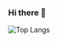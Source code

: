 ### Hi there 👋

<!--
**jjw3310/jjw3310** is a ✨ _special_ ✨ repository because its `README.md` (this file) appears on your GitHub profile.

Here are some ideas to get you started:

- 🔭 I’m currently working on ...
- 🌱 I’m currently learning ...
- 👯 I’m looking to collaborate on ...
- 🤔 I’m looking for help with ...
- 💬 Ask me about ...
- 📫 How to reach me: ...
- 😄 Pronouns: ...
- ⚡ Fun fact: ...


![jjw3310's github stats](https://github-readme-stats.vercel.app/api?username=jjw3310&show_icons=true&theme=tokyonight)
-->

![Top Langs](https://github-readme-stats.vercel.app/api/top-langs/?username=jjw3310&layout=compact&theme=tokyonight)
